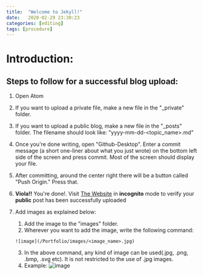 ```yaml
---
title:  "Welcome to Jekyll!"
date:   2020-02-29 23:30:23
categories: [editing]
tags: [procedure]
---
```

# Introduction:  

## Steps to follow for a successful blog upload:

1. Open Atom
2. If you want to upload a private file, make a new file in the "\_private" folder.  
3. If you want to upload a public blog, make a new file in the "\_posts" folder. The filename should look like: "yyyy-mm-dd-<topic_name>.md"
4. Once you're done writing, open "Github-Desktop". Enter a commit message (a short one-liner about what you just wrote) on the bottom left side of the screen and press commit. Most of the screen should display your file.
5. After committing, around the center right there will be a button called "Push Origin." Press that.
6. **Viola!!** You're done!. Visit [The Website](https://ssabna.github.io/Portfolio) in **incognito** mode to verify your **public** post has been successfully uploaded

7. Add images as explained below:   
   1. Add the image to the "images" folder.
   2. Wherever you want to add the image, write the following command:  
   ```
   ![image](/Portfolio/images/<image_name>.jpg)
   ```
   3. In the above command, any kind of image can be used(.jpg, .png, .bmp, .svg etc). It is not restricted to the use of .jpg images.
   4. Example: ![image](/Portfolio/images/guitar.jpg)
